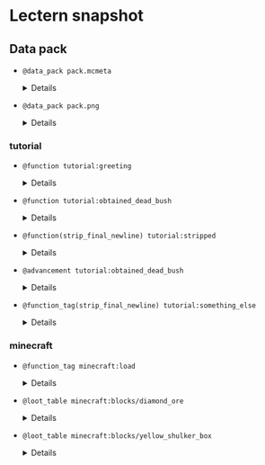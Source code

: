 # Lectern snapshot

## Data pack

- `@data_pack pack.mcmeta`

  <details>

  ```json
  {
    "pack": {
      "pack_format": 6,
      "description": ""
    }
  }
  ```

  </details>

- `@data_pack pack.png`

  <details>

  ![data_pack.png](pack.png)

  </details>

### tutorial

- `@function tutorial:greeting`

  <details>

  ```mcfunction
  say Hello, world!
  say This is added afterwards.
  ```

  </details>

- `@function tutorial:obtained_dead_bush`

  <details>

  ```mcfunction
  say You obtained a dead bush!
  ```

  </details>

- `@function(strip_final_newline) tutorial:stripped`

  <details>

  ```mcfunction
  say This function doesn't have a final newline.
  ```

  </details>

- `@advancement tutorial:obtained_dead_bush`

  <details>

  ```json
  {
    "criteria": {
      "dead_bush": {
        "trigger": "minecraft:inventory_changed",
        "conditions": {
          "items": [
            {
              "item": "minecraft:dead_bush"
            }
          ]
        }
      }
    },
    "requirements": [
      [
        "dead_bush"
      ]
    ],
    "rewards": {
      "function": "tutorial:obtained_dead_bush"
    }
  }
  ```

  </details>

- `@function_tag(strip_final_newline) tutorial:something_else`

  <details>

  ```json
  {
    "values": ["tutorial:stripped"]
  }
  ```

  </details>

### minecraft

- `@function_tag minecraft:load`

  <details>

  ```json
  {
    "values": [
      "tutorial:greeting",
      "#tutorial:something_else"
    ]
  }
  ```

  </details>

- `@loot_table minecraft:blocks/diamond_ore`

  <details>

  ```json
  {
    "pools": [
      {
        "rolls": 1,
        "entries": [
          {
            "type": "minecraft:item",
            "name": "minecraft:dead_bush"
          }
        ]
      }
    ]
  }
  ```

  </details>

- `@loot_table minecraft:blocks/yellow_shulker_box`

  <details>

  ```json
  {
    "type": "minecraft:block",
    "pools": [
      {
        "rolls": 1,
        "entries": [
          {
            "type": "minecraft:alternatives",
            "children": [
              {
                "type": "minecraft:dynamic",
                "name": "minecraft:contents",
                "conditions": [
                  {
                    "condition": "minecraft:match_tool",
                    "predicate": {
                      "item": "minecraft:air",
                      "nbt": "{drop_contents:1b}"
                    }
                  }
                ]
              },
              {
                "type": "minecraft:item",
                "name": "minecraft:yellow_shulker_box",
                "functions": [
                  {
                    "function": "minecraft:copy_name",
                    "source": "block_entity"
                  },
                  {
                    "function": "minecraft:copy_nbt",
                    "source": "block_entity",
                    "ops": [
                      {
                        "source": "Lock",
                        "target": "BlockEntityTag.Lock",
                        "op": "replace"
                      },
                      {
                        "source": "LootTable",
                        "target": "BlockEntityTag.LootTable",
                        "op": "replace"
                      },
                      {
                        "source": "LootTableSeed",
                        "target": "BlockEntityTag.LootTableSeed",
                        "op": "replace"
                      }
                    ]
                  },
                  {
                    "function": "minecraft:set_contents",
                    "entries": [
                      {
                        "type": "minecraft:dynamic",
                        "name": "minecraft:contents"
                      }
                    ]
                  }
                ]
              }
            ]
          }
        ]
      }
    ]
  }
  ```

  </details>
